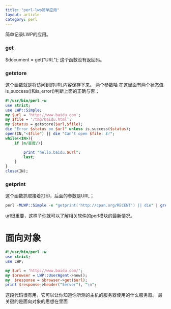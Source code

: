 ```yaml
---
title: "perl-lwp简单应用"
layout: article
category: perl
---
```


简单记录LWP的应用。

### get

$document = get("URL");
这个函数没有返回码。

### getstore
这个函数就是将访问到的URL内容保存下来。 两个参数哈
在这里面有两个状态值is_success()和is_error()判断上面的正确与否；

```perl
#!/usr/bin/perl -w
use strict;
use LWP::Simple;
my $url = 'http://www.baidu.com';
my $file = '/tmp/baidu.html';
my $status = getstore($url,$file);
die "Error $status on $url" unless is_success($status);
open(IN,"<$file") || die "Can't open $file: $!";
while(<IN>){
	if (m/百度/){

		print "hello,baidu,$url";
		last;
	}
}
close(IN);
```

### getprint
这个函数抓取接着打印，后面的参数是URL；

```perl
perl -MLWP::Simple -e "getprint('http://cpan.org/RECENT') || die" | grep Apache
```
url很重要，这样子你就可以了解相关软件的perl模块的最新情况。


# 面向对象

```perl
#!/usr/bin/perl -w
use strict;
use LWP;

my $url = 'http://www.baidu.com/';
my $browser = LWP::UserAgent->new();
my  $response = $browser->get($url);
print $response->header("Server"), "\n";
```
这段代码很有用，它可以让你知道你所测的主机的服务器使用的什么服务器。
最关键的是面向对象的思想在里面
